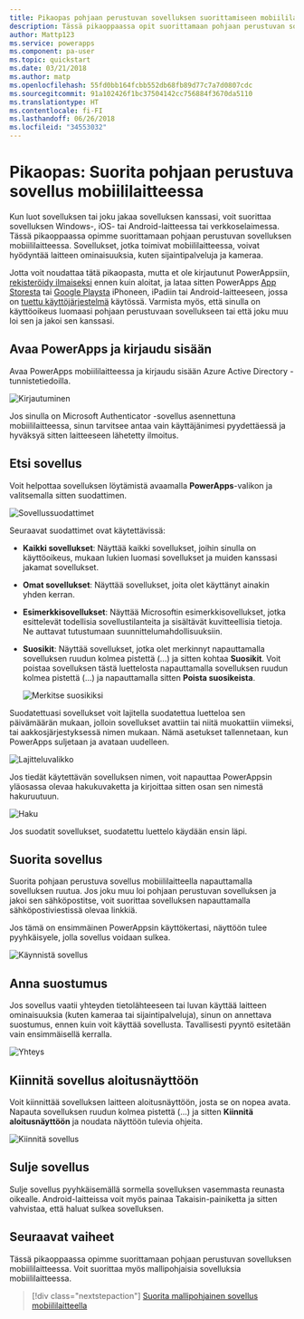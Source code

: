 ```yaml
---
title: Pikaopas pohjaan perustuvan sovelluksen suorittamiseen mobiililaitteessa | Microsoft Docs
description: Tässä pikaoppaassa opit suorittamaan pohjaan perustuvan sovelluksen mobiililaitteessa.
author: Mattp123
ms.service: powerapps
ms.component: pa-user
ms.topic: quickstart
ms.date: 03/21/2018
ms.author: matp
ms.openlocfilehash: 55fd0bb164fcbb552db68fb89d77c7a7d0807cdc
ms.sourcegitcommit: 91a102426f1bc37504142cc756884f3670da5110
ms.translationtype: HT
ms.contentlocale: fi-FI
ms.lasthandoff: 06/26/2018
ms.locfileid: "34553032"
---
```

# <a name="quickstart-run-a-canvas-app-on-a-mobile-device"></a>Pikaopas: Suorita pohjaan perustuva sovellus mobiililaitteessa
Kun luot sovelluksen tai joku jakaa sovelluksen kanssasi, voit suorittaa sovelluksen Windows-, iOS- tai Android-laitteessa tai verkkoselaimessa. Tässä pikaoppaassa opimme suorittamaan pohjaan perustuvan sovelluksen mobiililaitteessa. Sovellukset, jotka toimivat mobiililaitteessa, voivat hyödyntää laitteen ominaisuuksia, kuten sijaintipalveluja ja kameraa.

Jotta voit noudattaa tätä pikaopasta, mutta et ole kirjautunut PowerAppsiin, [rekisteröidy ilmaiseksi](https://web.powerapps.com/signup?redirect=marketing&email=) ennen kuin aloitat, ja lataa sitten PowerApps [App Storesta](https://itunes.apple.com/app/powerapps/id1047318566?mt=8) tai [Google Playsta](https://play.google.com/store/apps/details?id=com.microsoft.msapps) iPhoneen, iPadiin tai Android-laitteeseen, jossa on [tuettu käyttöjärjestelmä](../maker/canvas-apps/limits-and-config.md) käytössä. Varmista myös, että sinulla on käyttöoikeus luomaasi pohjaan perustuvaan sovellukseen tai että joku muu loi sen ja jakoi sen kanssasi.

## <a name="open-powerapps-and-sign-in"></a>Avaa PowerApps ja kirjaudu sisään
Avaa PowerApps mobiililaitteessa ja kirjaudu sisään Azure Active Directory -tunnistetiedoilla.

![Kirjautuminen](./media/run-app-client/run-client-login.png)

Jos sinulla on Microsoft Authenticator -sovellus asennettuna mobiililaitteessa, sinun tarvitsee antaa vain käyttäjänimesi pyydettäessä ja hyväksyä sitten laitteeseen lähetetty ilmoitus.

## <a name="find-the-app"></a>Etsi sovellus
Voit helpottaa sovelluksen löytämistä avaamalla **PowerApps**-valikon ja valitsemalla sitten suodattimen.

![Sovellussuodattimet](./media/run-app-client/filter-menu.png)

Seuraavat suodattimet ovat käytettävissä:

* **Kaikki sovellukset**: Näyttää kaikki sovellukset, joihin sinulla on käyttöoikeus, mukaan lukien luomasi sovellukset ja muiden kanssasi jakamat sovellukset.

* **Omat sovellukset**: Näyttää sovellukset, joita olet käyttänyt ainakin yhden kerran.

* **Esimerkkisovellukset**: Näyttää Microsoftin esimerkkisovellukset, jotka esittelevät todellisia sovellustilanteita ja sisältävät kuvitteellisia tietoja. Ne auttavat tutustumaan suunnittelumahdollisuuksiin.

* **Suosikit**: Näyttää sovellukset, jotka olet merkinnyt napauttamalla sovelluksen ruudun kolmea pistettä (...) ja sitten kohtaa **Suosikit**. Voit poistaa sovelluksen tästä luettelosta napauttamalla sovelluksen ruudun kolmea pistettä (...) ja napauttamalla sitten **Poista suosikeista**.

    ![Merkitse suosikiksi](./media/run-app-client/favorite.png)

Suodatettuasi sovellukset voit lajitella suodatettua luetteloa sen päivämäärän mukaan, jolloin sovellukset avattiin tai niitä muokattiin viimeksi, tai aakkosjärjestyksessä nimen mukaan. Nämä asetukset tallennetaan, kun PowerApps suljetaan ja avataan uudelleen.

![Lajitteluvalikko](./media/run-app-client/sort-menu.png)

Jos tiedät käytettävän sovelluksen nimen, voit napauttaa PowerAppsin yläosassa olevaa hakukuvaketta ja kirjoittaa sitten osan sen nimestä hakuruutuun.

![Haku](./media/run-app-client/search.png)

Jos suodatit sovellukset, suodatettu luettelo käydään ensin läpi.

## <a name="run-an-app"></a>Suorita sovellus
Suorita pohjaan perustuva sovellus mobiililaitteella napauttamalla sovelluksen ruutua. Jos joku muu loi pohjaan perustuvan sovelluksen ja jakoi sen sähköpostitse, voit suorittaa sovelluksen napauttamalla sähköpostiviestissä olevaa linkkiä.

Jos tämä on ensimmäinen PowerAppsin käyttökertasi, näyttöön tulee pyyhkäisyele, jolla sovellus voidaan sulkea.

![Käynnistä sovellus](./media/run-app-client/run-client-app.png)

## <a name="give-consent"></a>Anna suostumus
Jos sovellus vaatii yhteyden tietolähteeseen tai luvan käyttää laitteen ominaisuuksia (kuten kameraa tai sijaintipalveluja), sinun on annettava suostumus, ennen kuin voit käyttää sovellusta. Tavallisesti pyyntö esitetään vain ensimmäisellä kerralla.

![Yhteys](./media/run-app-client/app-connection.png)

## <a name="pin-an-app-to-the-home-screen"></a>Kiinnitä sovellus aloitusnäyttöön
Voit kiinnittää sovelluksen laitteen aloitusnäyttöön, josta se on nopea avata. Napauta sovelluksen ruudun kolmea pistettä (...) ja sitten **Kiinnitä aloitusnäyttöön** ja noudata näyttöön tulevia ohjeita.

![Kiinnitä sovellus](./media/run-app-client/run-client-pin.png)

## <a name="close-an-app"></a>Sulje sovellus
Sulje sovellus pyyhkäisemällä sormella sovelluksen vasemmasta reunasta oikealle. Android-laitteissa voit myös painaa Takaisin-painiketta ja sitten vahvistaa, että haluat sulkea sovelluksen.

## <a name="next-steps"></a>Seuraavat vaiheet
Tässä pikaoppaassa opimme suorittamaan pohjaan perustuvan sovelluksen mobiililaitteessa. Voit suorittaa myös mallipohjaisia sovelluksia mobiililaitteessa.

> [!div class="nextstepaction"]
> [Suorita mallipohjainen sovellus mobiililaitteella](run-app-client-model-driven.md)
